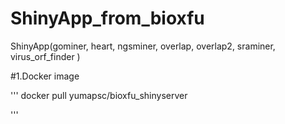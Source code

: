 # ShinyApp_from_bioxfu
ShinyApp(gominer, heart, ngsminer, overlap, overlap2, sraminer, virus_orf_finder )


#1.Docker image

'''
docker pull yumapsc/bioxfu_shinyserver

'''
